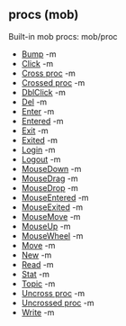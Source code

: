 ## procs (mob)


Built-in mob procs:
mob/proc
*   [Bump](/ref/atom/movable/proc/Bump.md) -m
*   [Click](/ref/atom/proc/Click.md) -m
*   [Cross proc](/ref/atom/proc/Cross.md) -m
*   [Crossed proc](/ref/atom/proc/Crossed.md) -m
*   [DblClick](/ref/atom/proc/DblClick.md) -m
*   [Del](/ref/datum/proc/Del.md) -m
*   [Enter](/ref/atom/proc/Enter.md) -m
*   [Entered](/ref/atom/proc/Entered.md) -m
*   [Exit](/ref/atom/proc/Exit.md) -m
*   [Exited](/ref/atom/proc/Exited.md) -m
*   [Login](/ref/mob/proc/Login.md) -m
*   [Logout](/ref/mob/proc/Logout.md) -m
*   [MouseDown](/ref/atom/proc/MouseDown.md) -m
*   [MouseDrag](/ref/atom/proc/MouseDrag.md) -m
*   [MouseDrop](/ref/atom/proc/MouseDrop.md) -m
*   [MouseEntered](/ref/atom/proc/MouseEntered.md) -m
*   [MouseExited](/ref/atom/proc/MouseExited.md) -m
*   [MouseMove](/ref/atom/proc/MouseMove.md) -m
*   [MouseUp](/ref/atom/proc/MouseUp.md) -m
*   [MouseWheel](/ref/atom/proc/MouseWheel.md) -m
*   [Move](/ref/atom/movable/proc/Move.md) -m
*   [New](/ref/atom/proc/New.md) -m
*   [Read](/ref/datum/proc/Read.md) -m
*   [Stat](/ref/atom/proc/Stat.md) -m
*   [Topic](/ref/datum/proc/Topic.md) -m
*   [Uncross proc](/ref/atom/proc/Uncross.md) -m
*   [Uncrossed proc](/ref/atom/proc/Uncrossed.md) -m
*   [Write](/ref/datum/proc/Write.md) -m
